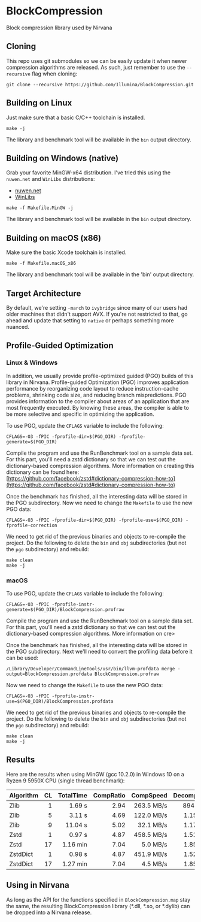 # BlockCompression
Block compression library used by Nirvana

## Cloning

This repo uses git submodules so we can be easily update it when newer compression algorithms are released. As such, just remember to use the `--recursive` flag when cloning:

```
git clone --recursive https://github.com/Illumina/BlockCompression.git
```

## Building on Linux

Just make sure that a basic C/C++ toolchain is installed.

```
make -j
```

The library and benchmark tool will be available in the `bin` output directory.

## Building on Windows (native)

Grab your favorite MinGW-x64 distribution. I've tried this using the `nuwen.net` and `WinLibs` distributions:
* [nuwen.net](https://nuwen.net/mingw.html)
* [WinLibs](http://winlibs.com/)

```
make -f Makefile.MinGW -j
```

The library and benchmark tool will be available in the `bin` output directory.

## Building on macOS (x86)

Make sure the basic Xcode toolchain is installed.

```
make -f Makefile.macOS_x86

```

The library and benchmark tool will be available in the 'bin' output directory.

## Target Architecture

By default, we're setting `-march` to `ivybridge` since many of our users had older machines that didn't support AVX. If you're not restricted to that, go ahead and update that setting to `native` or perhaps something more nuanced.

## Profile-Guided Optimization

### Linux & Windows

In addition, we usually provide profile-optimized guided (PGO) builds of this library in Nirvana. Profile-guided Optimization (PGO) improves application performance by reorganizing code layout to reduce instruction-cache problems, shrinking code size, and reducing branch mispredictions. PGO provides information to the compiler about areas of an application that are most frequently executed. By knowing these areas, the compiler is able to be more selective and specific in optimizing the application.

To use PGO, update the `CFLAGS` variable to include the following:

```
CFLAGS=-O3 -fPIC -fprofile-dir=$(PGO_DIR) -fprofile-generate=$(PGO_DIR)
```

Compile the program and use the RunBenchmark tool on a sample data set. For this part, you'll need a zstd dictionary so that we can test out the dictionary-based compression algorithms. More information on creating this dictionary can be found here: [https://github.com/facebook/zstd#dictionary-compression-how-to](https://github.com/facebook/zstd#dictionary-compression-how-to)

Once the benchmark has finished, all the interesting data will be stored in the PGO subdirectory. Now we need to change the `Makefile` to use the new PGO data:

```
CFLAGS=-O3 -fPIC -fprofile-dir=$(PGO_DIR) -fprofile-use=$(PGO_DIR) -fprofile-correction
```

We need to get rid of the previous binaries and objects to re-compile the project. Do the following to delete the `bin` and `obj` subdirectories (but not the `pgo` subdirectory) and rebuild:

```
make clean
make -j
```

### macOS

To use PGO, update the `CFLAGS` variable to include the following:

```
CFLAGS=-O3 -fPIC -fprofile-instr-generate=$(PGO_DIR)/BlockCompression.profraw
```

Compile the program and use the RunBenchmark tool on a sample data set. For this part, you'll need a zstd dictionary so that we can test out the dictionary-based compression algorithms. More information on cre>

Once the benchmark has finished, all the interesting data will be stored in the PGO subdirectory. Next we'll need to convert the profiling data before it can be used:

```
/Library/Developer/CommandLineTools/usr/bin/llvm-profdata merge -output=BlockCompression.profdata BlockCompression.profraw

```

Now we need to change the `Makefile` to use the new PGO data:

```
CFLAGS=-O3 -fPIC -fprofile-instr-use=$(PGO_DIR)/BlockCompression.profdata
```

We need to get rid of the previous binaries and objects to re-compile the project. Do the following to delete the `bin` and `obj` subdirectories (but not the `pgo` subdirectory) and rebuild:

```
make clean
make -j
```

## Results

Here are the results when using MinGW (gcc 10.2.0) in Windows 10 on a Ryzen 9 5950X CPU (single thread benchmark):

| Algorithm | CL | TotalTime | CompRatio |  CompSpeed | DecompSpeed | Speed% | Ratio% | SpRank | CrRank |
|:----------|---:|----------:|----------:|-----------:|------------:|-------:|-------:|-------:|-------:|
| Zlib      |  1 |    1.69 s |      2.94 | 263.5 MB/s |  894.9 MB/s |  1.000 |  1.000 |      3 |      7 |
| Zlib      |  5 |    3.11 s |      4.69 | 122.0 MB/s |  1.158 GB/s |  0.544 |  1.592 |      4 |      6 |
| Zlib      |  9 |   11.04 s |      5.02 |  32.1 MB/s |  1.173 GB/s |  0.153 |  1.703 |      5 |      3 |
| Zstd      |  1 |    0.97 s |      4.87 | 458.5 MB/s |  1.518 GB/s |  1.739 |  1.654 |      1 |      4 |
| Zstd      | 17 |  1.16 min |      7.04 |   5.0 MB/s |  1.854 GB/s |  0.024 |  2.390 |      6 |      2 |
| ZstdDict  |  1 |    0.98 s |      4.87 | 451.9 MB/s |  1.527 GB/s |  1.722 |  1.654 |      2 |      5 |
| ZstdDict  | 17 |  1.27 min |      7.04 |   4.5 MB/s |  1.857 GB/s |  0.022 |  2.391 |      7 |      1 |

## Using in Nirvana

As long as the API for the functions specified in `BlockCompression.map` stay the same, the resulting BlockCompression library (*.dll, *.so, or *.dylib) can be dropped into a Nirvana release.
